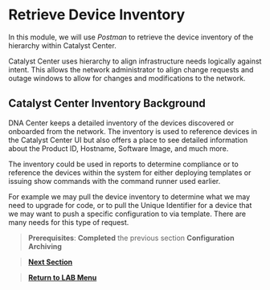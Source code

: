 # Retrieve Device Inventory

In this module, we will use *Postman* to retrieve the device inventory of the hierarchy within Catalyst Center. 

Catalyst Center uses hierarchy to align infrastructure needs logically against intent. This allows the network administrator to align change requests and outage windows to allow for changes and modifications to the network.

##  Catalyst Center Inventory Background

DNA Center keeps a detailed inventory of the devices discovered or onboarded from the network. The inventory is used to reference devices in the Catalyst Center UI but also offers a place to see detailed information about the Product ID, Hostname, Software Image, and much more.

The inventory could be used in reports to determine compliance or to reference the devices within the system for either deploying templates or issuing show commands with the command runner used earlier.

For example we may pull the device inventory to determine what we may need to upgrade for code, or to pull the Unique Identifier for a device that we may want to push a specific configuration to via template. There are many needs for this type of request.

> **Prerequisites**: **Completed** the previous section **Configuration Archiving**

> [**Next Section**](./02-deploy.md)

> [**Return to LAB Menu**](../README.md)